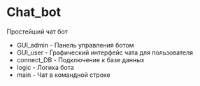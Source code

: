 # Chat_bot
Простейший чат бот
* GUI_admin - Панель управления ботом
* GUI_user - Графический интерфейс чата для пользователя
* connect_DB - Подключение к базе данных
* logic - Логика бота
* main - Чат в командной строке
